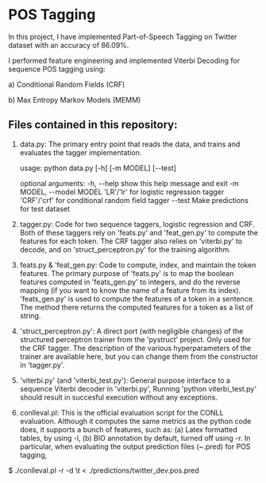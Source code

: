 # POS Tagging

In this project, I have implemented Part-of-Speech Tagging on Twitter dataset with an accuracy of 86.09%.

I performed feature engineering and implemented Viterbi Decoding for sequence POS tagging using:

a) Conditional Random Fields (CRF)

b) Max Entropy Markov Models (MEMM)

## Files contained in this repository:

1. data.py: The primary entry point that reads the data, and trains and evaluates the tagger implementation.

	usage: python data.py [-h] [-m MODEL] [--test]

	optional arguments:
	  -h, --help            show this help message and exit
	  -m MODEL, --model MODEL
	                        'LR'/'lr' for logistic regression tagger
	                        'CRF'/'crf' for conditional random field tagger
	  --test                Make predictions for test dataset


2. tagger.py: Code for two sequence taggers, logistic regression and CRF.
Both of these taggers rely on 'feats.py' and 'feat_gen.py' to compute the features for each token. 
The CRF tagger also relies on 'viterbi.py' to decode, and on 'struct_perceptron.py' for the training algorithm.
	
3. feats.py & 'feat_gen.py: Code to compute, index, and maintain the token features.
The primary purpose of 'feats.py' is to map the boolean features computed in 'feats_gen.py' to integers, 
and do the reverse mapping (if you want to know the name of a feature from its index). 'feats_gen.py' is used to 
compute the features of a token in a sentence. The method there returns the computed features for a 
token as a list of string.

4. 'struct_perceptron.py': A direct port (with negligible changes) of the structured perceptron trainer from the
'pystruct' project. Only used for the CRF tagger. 
The description of the various hyperparameters of the trainer are available here, but you can change them from the constructor in 'tagger.py'.

5. 'viterbi.py' (and 'viterbi_test.py'): General purpose interface to a sequence Viterbi decoder in 'viterbi.py',
Running 'python viterbi_test.py' should result in succesful execution without any exceptions.

6. conlleval.pl: This is the official evaluation script for the CONLL evaluation.
  Although it computes the same metrics as the python code does, it supports a bunch of features, such as: 
  	(a) Latex formatted tables, by using -l, 
  	(b) BIO annotation by default, turned off using -r.
  In particular, when evaluating the output prediction files (~.pred) for POS tagging, 

  $ ./conlleval.pl -r -d \\t < ./predictions/twitter_dev.pos.pred
